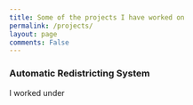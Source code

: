```yaml
---
title: Some of the projects I have worked on
permalink: /projects/
layout: page
comments: False
---
```


### Automatic Redistricting System 

I worked under
